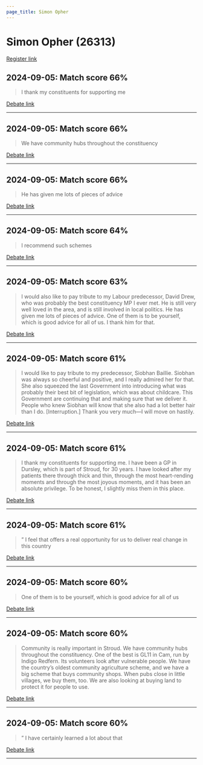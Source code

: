 ```yaml
---
page_title: Simon Opher
---
```


# Simon Opher  (26313)

[Register link](https://www.theyworkforyou.com/mp/26313/register)



## 2024-09-05: Match score 66%

>I thank my constituents for supporting me

[Debate link](https://www.theyworkforyou.com/debates/?id=2024-09-05b.500.1) 

---



## 2024-09-05: Match score 66%

>We have community hubs throughout the constituency

[Debate link](https://www.theyworkforyou.com/debates/?id=2024-09-05b.500.1) 

---



## 2024-09-05: Match score 66%

>He has given me lots of pieces of advice

[Debate link](https://www.theyworkforyou.com/debates/?id=2024-09-05b.500.1) 

---



## 2024-09-05: Match score 64%

>I recommend such schemes

[Debate link](https://www.theyworkforyou.com/debates/?id=2024-09-05b.500.1) 

---



## 2024-09-05: Match score 63%

>I would also like to pay tribute to my Labour predecessor, David Drew, who was probably the best constituency MP I ever met. He is still very well loved in the area, and is still involved in local politics. He has given me lots of pieces of advice. One of them is to be yourself, which is good advice for all of us. I thank him for that.

[Debate link](https://www.theyworkforyou.com/debates/?id=2024-09-05b.500.1) 

---



## 2024-09-05: Match score 61%

>I would like to pay tribute to my predecessor, Siobhan Baillie. Siobhan was always so cheerful and positive, and I really admired her for that. She also squeezed the  last Government into introducing what was probably their best bit of legislation, which was about childcare. This Government are continuing that and making sure that we deliver it. People who knew Siobhan will know that she also had a lot better hair than I do. [Interruption.] Thank you very much—I will move on hastily.

[Debate link](https://www.theyworkforyou.com/debates/?id=2024-09-05b.500.1) 

---



## 2024-09-05: Match score 61%

>I thank my constituents for supporting me. I have been a GP in Dursley, which is part of Stroud, for 30 years. I have looked after my patients there through thick and thin, through the most heart-rending moments and through the most joyous moments, and it has been an absolute privilege. To be honest, I slightly miss them in this place.

[Debate link](https://www.theyworkforyou.com/debates/?id=2024-09-05b.500.1) 

---



## 2024-09-05: Match score 61%

>” I feel that offers a real opportunity for us to deliver real change in this country

[Debate link](https://www.theyworkforyou.com/debates/?id=2024-09-05b.500.1) 

---



## 2024-09-05: Match score 60%

>One of them is to be yourself, which is good advice for all of us

[Debate link](https://www.theyworkforyou.com/debates/?id=2024-09-05b.500.1) 

---



## 2024-09-05: Match score 60%

>Community is really important in Stroud. We have community hubs throughout the constituency. One of the best is GL11 in Cam, run by Indigo Redfern. Its volunteers look after vulnerable people. We have the country’s oldest community agriculture scheme, and we have a big scheme that buys community shops. When pubs close in little villages, we buy them, too. We are also looking at buying land to protect it for people to use.

[Debate link](https://www.theyworkforyou.com/debates/?id=2024-09-05b.500.1) 

---



## 2024-09-05: Match score 60%

>” I have certainly learned a lot about that

[Debate link](https://www.theyworkforyou.com/debates/?id=2024-09-05b.500.1) 

---

